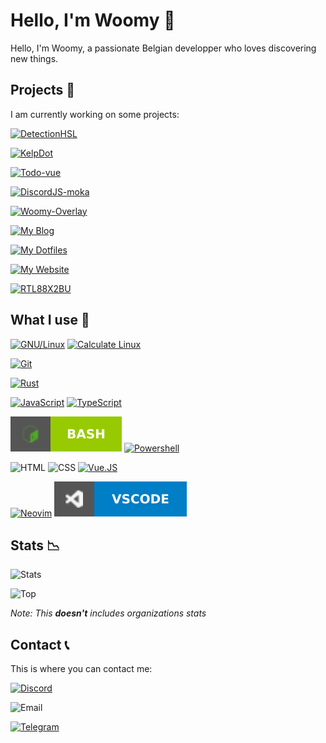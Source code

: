 # Hello, I'm Woomy 👋

Hello, I'm Woomy, a passionate Belgian developper who loves discovering new things.

## Projects 🔧

I am currently working on some projects:

[![DetectionHSL](https://img.shields.io/static/v1?label=DetectionHSL&color=green&style=for-the-badge&logo=powershell&link=https://github.com/DetectionHSL&message=GITHUB)](https://github.com/DetectionHSL)

[![KelpDot](https://img.shields.io/static/v1?label=KelpDot&color=red&style=for-the-badge&logo=rust&message=GITHUB)](https://github.com/Woomy4680-exe/kelp)

[![Todo-vue](https://img.shields.io/static/v1?label=Todo-vue&color=green&style=for-the-badge&logo=vue.js&message=WEBSITE)](https://woomy4680-exe.github.io/todo-vue)

[![DiscordJS-moka](https://img.shields.io/static/v1?label=DiscordJS-moka&color=lightblue&style=for-the-badge&logo=typescript&link=https://github.com/discordjs-moka/moka&message=GITHUB)](https://github.com/Discordjs-moka)

[![Woomy-Overlay](https://img.shields.io/static/v1?label=Woomy-Overlay&color=purple&style=for-the-badge&logo=gentoo&link=https://github.com/woomy4680-exe/Woomy-Overlay&message=GITHUB)](https://github.com/Woomy4680-exe/Woomy-Overlay)

[![My Blog](https://img.shields.io/static/v1?label=Blog&color=yellow&style=for-the-badge&logo=markdown&link=https://woomy4680-exe.github.io/blog&message=WEBSITE)](https://woomy4680-exe.github.io/blog)
  
[![My Dotfiles](https://img.shields.io/static/v1?label=Dotfiles&color=green&style=for-the-badge&logo=linux&link=https://github.com/Woomy4680-exe/dotfiles-portable&message=GITHUB)](https://github.com/Woomy4680-exe/Dotfiles-Portable)

[![My Website](https://img.shields.io/static/v1?label=Website&color=orange&style=for-the-badge&logo=html5&link=https://woomy4680-exe.github.io&message=WEBSITE)](https://woomy4680-exe.github.io)

[![RTL88X2BU](https://img.shields.io/static/v1?label=RTL88X2BU-Debian&color=red&style=for-the-badge&logo=debian&link=https://github.com/Woomy4680-exe/RTL88x2BU-Debian&message=GITHUB)](https://github.com/Woomy4680-exe/RTL88x2BU-Debian)

## What I use 🔨

[![GNU/Linux](https://img.shields.io/static/v1?label=&color=yellow&style=for-the-badge&logo=linux&message=GNU/Linux&labelColor=grey)](https://kernel.org) [![Calculate Linux](https://img.shields.io/static/v1?label=&color=orange&style=for-the-badge&logo=gentoo&message=Calculate-Linux&labelColor=grey)](https://calculate-linux.org)

[![Git](https://img.shields.io/static/v1?label=&color=white&style=for-the-badge&logo=git&message=Git&labelColor=grey)](https://git-scm.org)

[![Rust](https://img.shields.io/static/v1?label=&color=red&style=for-the-badge&logo=rust&message=Rust&labelColor=grey)](https://rust-lang.org)

[![JavaScript](https://img.shields.io/static/v1?label=&color=yellow&style=for-the-badge&logo=javascript&message=JavaScript&labelColor=grey)](https://js.org)
[![TypeScript](https://img.shields.io/static/v1?label=&color=blue&style=for-the-badge&logo=typescript&message=TypeScript&labelColor=grey)](https://www.typescriptlang.org)

[![Bash](./Images/bash.svg)](https://www.gnu.org/software/bash/)
[![Powershell](https://img.shields.io/static/v1?label=&color=blue&style=for-the-badge&logo=powershell&message=Powershell&labelColor=grey)](https://microsoft.com/powershell)

![HTML](https://img.shields.io/static/v1?label=&color=red&style=for-the-badge&logo=html5&message=HTML&labelColor=grey)
![CSS](https://img.shields.io/static/v1?label=&color=9cf&style=for-the-badge&logo=css3&message=CSS&labelColor=grey)
[![Vue.JS](https://img.shields.io/static/v1?label=&color=green&style=for-the-badge&logo=vue.js&message=Vue.JS&labelColor=grey)](https://vuejs.org)

[![Neovim](https://img.shields.io/static/v1?label=&color=177013&style=for-the-badge&logo=vim&message=Neovim&labelColor=grey)](https://neovim.io)
[![Visual Studio Code](./Images/vscode.svg)](https://code.visualstudio.com)

## Stats 📉

![Stats](https://github-readme-stats.vercel.app/api?username=Woomy4680-exe&show_icons=true&theme=cobalt)

![Top](https://github-readme-stats.vercel.app/api/top-langs/?username=Woomy4680-exe&layout=compact&excluse_repo=dotfiles-calculate-server&exclude_repo=dotfiles-laptop)

*Note: This **doesn't** includes organizations stats*

## Contact 📞

This is where you can contact me:

[![Discord](https://img.shields.io/static/v1?label=&color=blue&style=for-the-badge&logo=discord&message=Woomy&labelColor=lightblue)](https://discord.gg/vHqy6YQ7jn)

![Email](https://img.shields.io/static/v1?label=&color=orange&style=for-the-badge&logo=gmail&message=contact@woomy.ovh&labelColor=yellow)

[![Telegram](https://img.shields.io/static/v1?label=&color=9cf&style=for-the-badge&logo=telegram&message=@woomy4680_exe&labelColor=blue)](https://t.me/woomy4680-exe)
